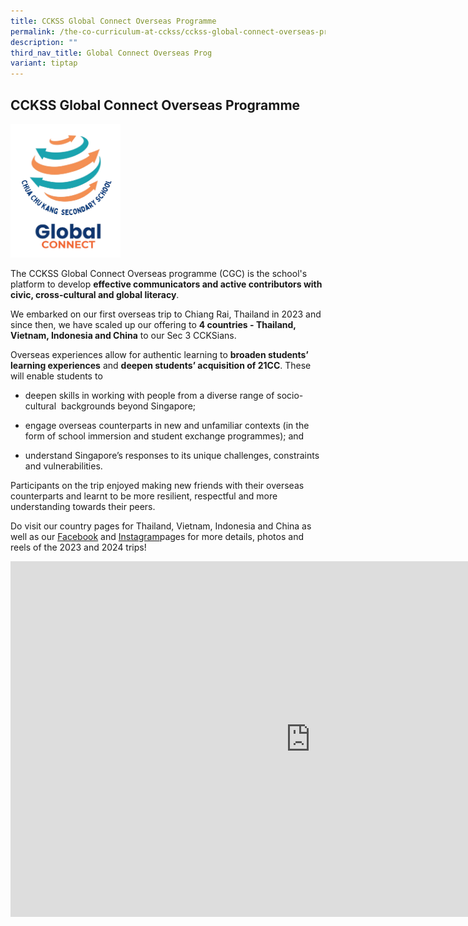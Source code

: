 ```yaml
---
title: CCKSS Global Connect Overseas Programme
permalink: /the-co-curriculum-at-cckss/cckss-global-connect-overseas-programme/
description: ""
third_nav_title: Global Connect Overseas Prog
variant: tiptap
---
```

<h2><strong>CCKSS Global Connect Overseas Programme</strong></h2>
<div class="isomer-image-wrapper">
<img style="width: 35%;" height="auto" width="100%" alt="" src="/images/Picture1_removebg_preview.png">
</div>
<p>The CCKSS Global Connect Overseas programme (CGC) is the school's platform
to develop <strong>effective communicators and active contributors with civic, cross-cultural and global literacy</strong>.</p>
<p>We embarked on our first overseas trip to Chiang Rai, Thailand in 2023
and since then, we have scaled up our offering to <strong>4 countries - Thailand, Vietnam, Indonesia and China</strong> to
our Sec 3 CCKSians.</p>
<p>Overseas experiences allow for authentic learning to <strong>broaden students’ learning experiences</strong> and <strong>deepen students’ acquisition of 21CC</strong>.
These will enable students to</p>
<ul data-tight="true" class="tight">
<li>
<p>deepen skills in working with people from a diverse range of socio-cultural&nbsp;
backgrounds beyond Singapore;</p>
</li>
<li>
<p>engage overseas counterparts in new and unfamiliar contexts (in the form
of school immersion and student exchange programmes); and</p>
</li>
<li>
<p>understand Singapore’s responses to its unique challenges, constraints
and vulnerabilities.</p>
</li>
</ul>
<p>Participants on the trip enjoyed making new friends with their overseas
counterparts and learnt to be more resilient, respectful and more understanding
towards their peers.</p>
<p>Do visit our country pages for Thailand, Vietnam, Indonesia and China
as well as our <a href="https://www.facebook.com/CCKSians" rel="noopener nofollow" target="_blank">Facebook</a> and
<a href="https://www.instagram.com/cckssofficial" rel="noopener nofollow" target="_blank">Instagram</a>pages for more details, photos and reels of the 2023 and
2024 trips!</p>
<div class="iframe-wrapper">
<iframe height="569" width="960" allowfullscreen="true" frameborder="0" src="https://docs.google.com/presentation/d/e/2PACX-1vTh4Pjhtq_K0UGX0-zC0QG0798iU5SSATPWIE9do3U66nK0MZUKFMbY9ixUdyhlLXWLYvASrVmy-28w/embed?start=true&amp;loop=true&amp;delayms=3000"></iframe>
</div>
<p></p>